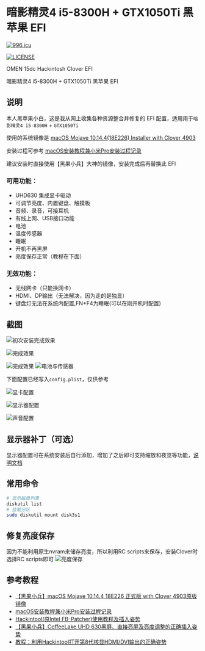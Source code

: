 # 暗影精灵4 i5-8300H + GTX1050Ti 黑苹果 EFI

[![996.icu](https://img.shields.io/badge/link-996.icu-red.svg)](https://996.icu)

[![LICENSE](https://img.shields.io/badge/license-Anti%20996-blue.svg)](https://github.com/996icu/996.ICU/blob/master/LICENSE)

OMEN 15dc Hackintosh Clover EFI

暗影精灵4 i5-8300H + GTX1050Ti 黑苹果 EFI

## 说明

本人黑苹果小白，这是我从网上收集各种资源整合并修复的 EFI 配置，适用用于`暗影精灵4 i5-8300H` + `GTX1050Ti`

使用的系统镜像是 [macOS Mojave 10.14.4(18E226) Installer with Clover 4903](https://blog.daliansky.net/macOS-Mojave-10.14.4-18E226-official-version-with-Clover-4903-original-image.html#more)

安装过程可参考 [macOS安装教程兼小米Pro安装过程记录](https://blog.daliansky.net/MacOS-installation-tutorial-XiaoMi-Pro-installation-process-records.html)

建议安装时直接使用【黑果小兵】大神的镜像，安装完成后再替换此 EFI



### 可用功能：

- UHD630 集成显卡驱动
- 可调节亮度、内置键盘、触摸板
- 音频、录音，可接耳机
- 有线上网、USB接口功能
- 电池
- 温度传感器
- 睡眠
- 开机不再黑屏
- 亮度保存正常（教程在下面）

### 无效功能：

- 无线网卡（只能换网卡）
- HDMI、DP输出（无法解决，因为走的是独显）
- 键盘灯无法在系统内配置,FN+F4为睡眠(可以在刚开机时配置)

## 截图

![初次安装完成效果](https://ws3.sinaimg.cn/large/005BYqpgly1g1s3fbr5igj31hc0u0u0x.jpg)

![完成效果](https://ws3.sinaimg.cn/large/005BYqpgly1g1s3japa5zj31hc0u0u0x.jpg)

![完成效果](https://spxg.me/wp-content/uploads/2019/06/%E5%B1%8F%E5%B9%95%E5%BF%AB%E7%85%A7-2019-06-21-%E4%B8%8B%E5%8D%881.35.43.png)
![电池与传感器](https://spxg.me/wp-content/uploads/2019/06/QQ20190621-134227.png)

下面配置已经写入`config.plist`，仅供参考

![显卡配置](https://ws3.sinaimg.cn/large/005BYqpgly1g1s3mcfnxsj30j80kidk7.jpg)

![显示器配置](https://ws3.sinaimg.cn/large/005BYqpgly1g1s3n6ca0aj30j80ki0wo.jpg)

![声音配置](https://ws3.sinaimg.cn/large/005BYqpgly1g1s44mcri7j30j80kijv9.jpg)

## 显示器补丁（可选）

显示器配置可在系统安装后自行添加，增加了之后即可支持缩放和夜览等功能，[说明文档](./DisplayPatch/README.md)

## 常用命令

```sh
# 显示磁盘列表
diskutil list
# 挂载分区
sudo diskutil mount disk3s1
```
## 修复亮度保存
因为不能利用原生nvram来储存亮度，所以利用RC scripts来保存，安装Clover时选择RC scripts即可
![亮度保存](https://spxg.me/wp-content/uploads/2019/07/QQ20190706-141105.png)

## 参考教程

- [【黑果小兵】macOS Mojave 10.14.4 18E226 正式版 with Clover 4903原版镜像](https://blog.daliansky.net/macOS-Mojave-10.14.4-18E226-official-version-with-Clover-4903-original-image.html)
- [macOS安装教程兼小米Pro安装过程记录](https://blog.daliansky.net/MacOS-installation-tutorial-XiaoMi-Pro-installation-process-records.html)
- [Hackintool(原Intel FB-Patcher)使用教程及插入姿势](https://blog.daliansky.net/Intel-FB-Patcher-tutorial-and-insertion-pose.html)
- [【黑果小兵】CoffeeLake UHD 630黑屏、直接亮屏及亮度调整的正确插入姿势](https://blog.daliansky.net/CoffeeLake-UHD-630-black-screen-direct-bright-screen-and-correct-adjustment-of-brightness-adjustment.html)
- [教程：利用Hackintool打开第8代核显HDMI/DVI输出的正确姿势](https://blog.daliansky.net/Tutorial-Using-Hackintool-to-open-the-correct-pose-of-the-8th-generation-core-display-HDMI-or-DVI-output.html)
